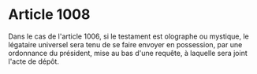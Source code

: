 # Article 1008

Dans le cas de l'article 1006, si le testament est olographe ou mystique, le légataire universel sera tenu de se faire envoyer en possession, par une ordonnance du président, mise au bas d'une requête, à laquelle sera joint l'acte de dépôt.